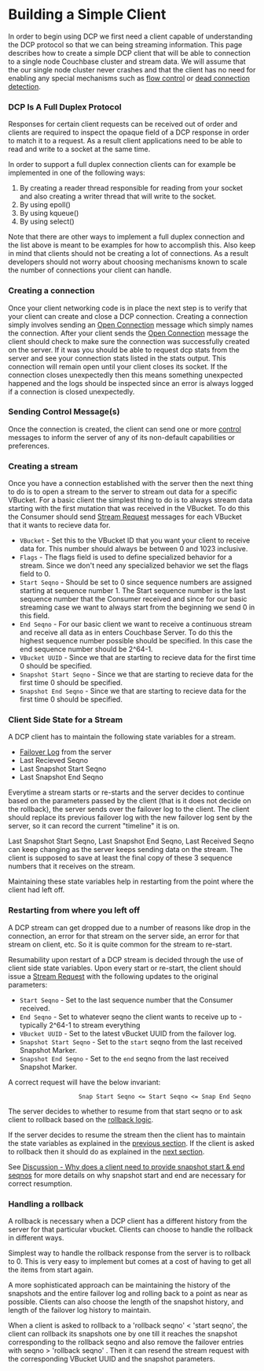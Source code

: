 # Building a Simple Client

In order to begin using DCP we first need a client capable of understanding the DCP protocol so that we can being streaming information. This page describes how to create a simple DCP client that will be able to connection to a single node Couchbase cluster and stream data. We will assume that the our single node cluster never crashes and that the client has no need for enabling any special mechanisms such as [flow control](flow-control.md) or [dead connection detection](dead-connections.md).

### DCP Is A Full Duplex Protocol

Responses for certain client requests can be received out of order and clients are required to inspect the opaque field of a DCP response in order to match it to a request. As a result client applications need to be able to read and write to a socket at the same time.

In order to support a full duplex connection clients can for example be implemented in one of the following ways:

1. By creating a reader thread responsible for reading from your socket and also creating a writer thread that will write to the socket.
2. By using epoll()
3. By using kqueue()
4. By using select()

Note that there are other ways to implement a full duplex connection and the list above is meant to be examples for how to accomplish this. Also keep in mind that clients should not be creating a lot of connections. As a result developers should not worry about choosing mechanisms known to scale the number of connections your client can handle.

### Creating a connection

Once your client networking code is in place the next step is to verify that your client can create and close a DCP connection. Creating a connection simply involves sending an [Open Connection](commands/open-connection.md) message which simply names the connection. After your client sends the [Open Connection](open-connection.md) message the client should check to make sure the connection was successfully created on the server. If it was you should be able to request dcp stats from the server and see your connection stats listed in the stats output. This connection will remain open until your client closes its socket. If the connection closes unexpectedly then this means something unexpected happened and the logs should be inspected since an error is always logged if a connection is closed unexpectedly.

### Sending Control Message(s)
Once the connection is created, the client can send one or more [control](commands/control.md) messages to inform the server of any of its non-default capabilities or preferences.

### Creating a stream

Once you have a connection established with the server then the next thing to do is to open a stream to the server to stream out data for a specific VBucket. For a basic client the simplest thing to do is to always stream data starting with the first mutation that was received in the VBucket. To do this the Consumer should send [Stream Request](commands/stream-request.md) messages for each VBucket that it wants to recieve data for.

* `VBucket` - Set this to the VBucket ID that you want your client to receive data for. This number should always be between 0 and 1023 inclusive.
* `Flags` - The flags field is used to define specialized behavior for a stream. Since we don't need any specialized behavior we set the flags field to 0.
* `Start Seqno` - Should be set to 0 since sequence numbers are assigned starting at sequence number 1. The Start sequence number is the last sequence number that the Consumer received and since for our basic streaming case we want to always start from the beginning we send 0 in this field.
* `End Seqno` - For our basic client we want to receive a continuous stream and receive all data as in enters Couchbase Server. To do this the highest sequence number possible should be specified. In this case the end sequence number should be 2^64-1.
* `VBucket UUID` - Since we that are starting to recieve data for the first time 0 should be specified.
* `Snapshot Start Seqno` - Since we that are starting to recieve data for the first time 0 should be specified.
* `Snapshot End Seqno` - Since we that are starting to recieve data for the first time 0 should be specified.


### Client Side State for a Stream

A DCP client has to maintain the following state variables for a stream.

* [Failover Log](failure-scenarios.md) from the server
* Last Recieved Seqno
* Last Snapshot Start Seqno
* Last Snapshot End Seqno

Everytime a stream starts or re-starts and the server decides to continue based on the parameters passed by the client (that is it does not decide on the rollback), the server sends over the failover log to the client. The client should replace its previous failover log with the new failover log sent by the server, so it can record the current "timeline" it is on.

Last Snapshot Start Seqno, Last Snapshot End Seqno, Last Received Seqno can keep changing as the server keeps sending data on the stream. The client is supposed to save at least the final copy of these 3 sequence numbers that it receives on the stream.

Maintaining these state variables help in restarting from the point where the client had left off.

### Restarting from where you left off
A DCP stream can get dropped due to a number of reasons like drop in the connection, an error for that stream on the server side, an error for that stream on client, etc. So it is quite common for the stream to re-start.

Resumability upon restart of a DCP stream is decided through the use of client side state variables. Upon every start or re-start, the client should issue a [Stream Request](commands/stream-request.md) with the following updates to the original parameters: 

* `Start Seqno` - Set to the last sequence number that the Consumer received.
* `End Seqno` - Set to whatever seqno the client wants to receive up to - typically 2^64-1 to stream everything
* `VBucket UUID` - Set to the latest vBucket UUID from the failover log.
* `Snapshot Start Seqno` - Set to the `start` seqno from the last received Snapshot Marker.
* `Snapshot End Seqno` - Set to the `end` seqno from the last received Snapshot Marker.

A correct request will have the below invariant:

						Snap Start Seqno <= Start Seqno <= Snap End Seqno

The server decides to whether to resume from that start seqno or to ask client to rollback based on the [rollback logic](rollback.md).

If the server decides to resume the stream then the client has to maintain the state variables as explained in the [previous section](building-a-simple-client.md#client-side-state-for-a-stream). If the client is asked to rollback then it should do as explained in the [next section](building-a-simple-client.md#handling-a-rollback).

See [Discussion - Why does a client need to provide snapshot start & end seqnos](discussion.md#why-does-a-client-need-to-provide-snapshot-start--end-seqnos-to-resume-a-stream) for more details on why snapshot start and end are necessary for correct resumption.

### Handling a rollback
A rollback is necessary when a DCP client has a different history from the server for that particular vbucket. Clients can choose to handle the rollback in different ways.

Simplest way to handle the rollback response from the server is to rollback to 0. This is very easy to implement but comes at a cost of having to get all the items from start again.

A more sophisticated approach can be maintaining the history of the snapshots and the entire failover log and rolling back to a point as near as possible. Clients can also choose the length of the snapshot history, and length of the failover log history to maintain.

When a client is asked to rollback to a 'rollback seqno' < 'start seqno', the client can rollback its snapshots one by one till it reaches the snapshot corresponding to the rollback seqno and also remove the failover entries with seqno > 'rollback seqno' . Then it can resend the stream request with the corresponding VBucket UUID and the snapshot parameters.

